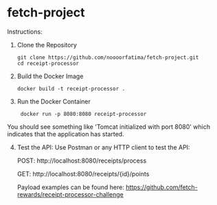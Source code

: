 # fetch-project

Instructions:
1. Clone the Repository
   ```
   git clone https://github.com/noooorfatima/fetch-project.git
   cd receipt-processor
   ```
2. Build the Docker Image
   ```
   docker build -t receipt-processor .
   ```
3. Run the Docker Container
   ```
    docker run -p 8080:8080 receipt-processor
   ```
You should see something like 'Tomcat initialized with port 8080' which indicates that the application has started.

4. Test the API:
   Use Postman or any HTTP client to test the API:
   
   POST: http://localhost:8080/receipts/process

   GET:  http://localhost:8080/receipts/{id}/points

   Payload examples can be found here: https://github.com/fetch-rewards/receipt-processor-challenge

   

